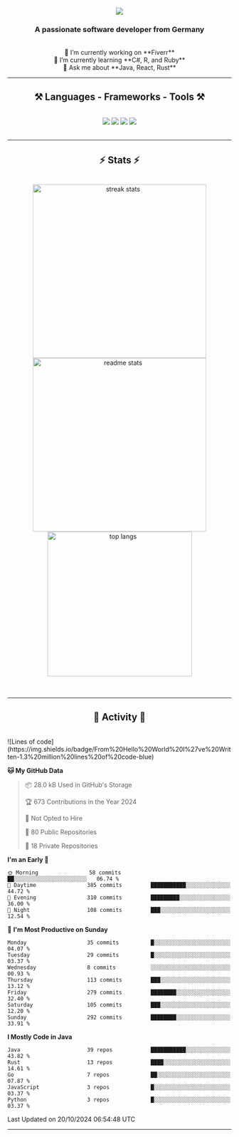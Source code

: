 <h1 align="center">
    <img src="https://readme-typing-svg.herokuapp.com/?font=Righteous&size=35&center=true&vCenter=true&width=500&height=70&duration=4000&lines=Hi+There!+👋;+I'm+Luan+S.!;" />
</h1>

<h3 align="center">A passionate software developer from Germany</h3>

<br/>

<div align="center">
    🔭 I’m currently working on **Fiverr**<br/>
    🌱 I’m currently learning **C#, R, and Ruby**<br/>
    💬 Ask me about **Java, React, Rust**<br/>
</div>

<hr/>

<h2 align="center">⚒️ Languages - Frameworks - Tools ⚒️</h2>
<br/>
<div align="center">
    <img src="https://skillicons.dev/icons?i=react,bootstrap,rust,html,css,github,figma,tailwind,git,r,php,postman" />
    <img src="https://skillicons.dev/icons?i=gradle,ruby,scala,go,postgres,redis,rabbitmq,gradle,java,nextjs,mysql,flask" />
    <img src="https://skillicons.dev/icons?i=angular,vite,vim,bun,c,discordjs,docker,flutter,sqlite,maven,nginx,npm" />
    <img src="https://skillicons.dev/icons?i=nodejs,python,javascript,typescript,kubernetes,firebase,mongodb,c" />
</div>
<br/>
<hr/>

<h2 align="center">⚡ Stats ⚡</h2>
<br/>
<div align="center">
  <img width="390" src="https://github-readme-streak-stats-salesp07.vercel.app/?user=luannndev&count_private=true&theme=react&border_radius=10" alt="streak stats"/>
  <img width="390" src="https://github-readme-stats-salesp07.vercel.app/api?username=luannndev&count_private=true&show_icons=true&theme=react&rank_icon=github&border_radius=10" alt="readme stats" />
  <br/>
  <img width="325" align="center" src="https://github-readme-stats-salesp07.vercel.app/api/top-langs/?username=luannndev&hide=HTML&langs_count=8&layout=compact&theme=react&border_radius=10&size_weight=0.5&count_weight=0.5&exclude_repo=github-readme-stats" alt="top langs" />
</div>
<br/><br/>

<hr/>

<h2 align="center">🐍 Activity 🐍</h2>
<br/>
<!--START_SECTION:waka-->
![Lines of code](https://img.shields.io/badge/From%20Hello%20World%20I%27ve%20Written-1.3%20million%20lines%20of%20code-blue)

**🐱 My GitHub Data** 

> 📦 28.0 kB Used in GitHub's Storage 
 > 
> 🏆 673 Contributions in the Year 2024
 > 
> 🚫 Not Opted to Hire
 > 
> 📜 80 Public Repositories 
 > 
> 🔑 18 Private Repositories 
 > 
**I'm an Early 🐤** 

```text
🌞 Morning                58 commits          ██░░░░░░░░░░░░░░░░░░░░░░░   06.74 % 
🌆 Daytime                385 commits         ███████████░░░░░░░░░░░░░░   44.72 % 
🌃 Evening                310 commits         █████████░░░░░░░░░░░░░░░░   36.00 % 
🌙 Night                  108 commits         ███░░░░░░░░░░░░░░░░░░░░░░   12.54 % 
```
📅 **I'm Most Productive on Sunday** 

```text
Monday                   35 commits          █░░░░░░░░░░░░░░░░░░░░░░░░   04.07 % 
Tuesday                  29 commits          █░░░░░░░░░░░░░░░░░░░░░░░░   03.37 % 
Wednesday                8 commits           ░░░░░░░░░░░░░░░░░░░░░░░░░   00.93 % 
Thursday                 113 commits         ███░░░░░░░░░░░░░░░░░░░░░░   13.12 % 
Friday                   279 commits         ████████░░░░░░░░░░░░░░░░░   32.40 % 
Saturday                 105 commits         ███░░░░░░░░░░░░░░░░░░░░░░   12.20 % 
Sunday                   292 commits         ████████░░░░░░░░░░░░░░░░░   33.91 % 
```


**I Mostly Code in Java** 

```text
Java                     39 repos            ███████████░░░░░░░░░░░░░░   43.82 % 
Rust                     13 repos            ████░░░░░░░░░░░░░░░░░░░░░   14.61 % 
Go                       7 repos             ██░░░░░░░░░░░░░░░░░░░░░░░   07.87 % 
JavaScript               3 repos             █░░░░░░░░░░░░░░░░░░░░░░░░   03.37 % 
Python                   3 repos             █░░░░░░░░░░░░░░░░░░░░░░░░   03.37 % 
```




 Last Updated on 20/10/2024 06:54:48 UTC
<!--END_SECTION:waka-->
<hr/>

<br/>
